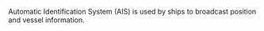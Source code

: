 Automatic Identification System (AIS) is used by ships to broadcast position and vessel information.